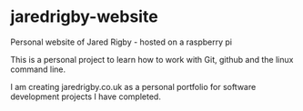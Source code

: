 jaredrigby-website
==================

Personal website of Jared Rigby - hosted on a raspberry pi

This is a personal project to learn how to work with Git, github and the linux command line.

I am creating jaredrigby.co.uk as a personal portfolio for software development projects I have completed.
